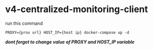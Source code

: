 # v4-centralized-monitoring-client

run this command 
```
PROXY={prox url} HOST_IP={host ip} docker-compose up -d
```
***dont forget to change value of PROXY and HOST_IP variable***

